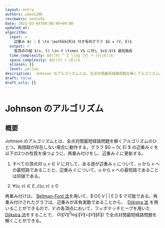 ```yaml
---
layout: entry
authors: udon1206
reviewers: noshi91
date: 2021-03-04T00:00:00+09:00
updated_at:
algorithm:
  input: >
    辺重み $c : E \to \mathbb{R}$ 付き有向グラフ $G = (V, E)$
  output: >
    各頂点の組 $(s, t) \in V \times V$ に対し $s$-$t$ 最短路長
  time_complexity: $O(|V| ^ 2 \log |V| + |V||E|)$
  space_complexity: $O(|V| + |E|)$
  aliases: []
  level: yellow
description:  Johnson のアルゴリズムとは、全点対間最短経路問題を解くアルゴリズムのひとつ。負閉路が存在しない場合に動作する。$O(|V| ^ 2 \log |V| + |V||E|)$ で動く。
draft: false
draft_urls: []
---
```


# Johnson のアルゴリズム

## 概要

Johnson のアルゴリズムとは、全点対間最短経路問題を解くアルゴリズムのひとつ。負閉路が存在しない場合に動作する。グラフ $G = (V, E) $ の辺重み $c$ を以下の2つの性質を保つように、再重み付けをし、辺重み $\hat{c}$ に更新する。

1. すべての頂点対 $u, v \in V$ に対して、ある道が辺重み $c$ について、$u$ から $v$ への最短路であることと、辺重み $\hat{c}$ について、$u$ から $v$ への最短路であることは同値である。

1. $\forall (u, v) \in E, \  \hat{c} (u, v) \geq 0$

再重み付けは、 [Bellman-Ford 法](/bellman-ford)を用いて、$ O(\| V \| \| E \|) $ で可能である。再重み付けされたグラフは、辺重みが非負実数であることから、　[Dijkstra 法](/dijkstra) を用いることができるので、$V$ の各頂点において、フィボナッチヒープを用いた [Dijkstra 法](/dijkstra)をすることで、 $O(\|V\| ^ 2 \log \|V\| + \|V\|\|E\|)$ で全点対間最短経路問題を解くことができる。
